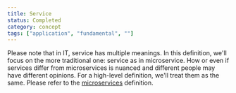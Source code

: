 ```yaml
---
title: Service
status: Completed
category: concept
tags: ["application", "fundamental", ""]
---
```


Please note that in IT, service has multiple meanings. 
In this definition, we'll focus on the more traditional one: service as in microservice. 
How or even if services differ from microservices is nuanced and different people may have different opinions. 
For a high-level definition, we'll treat them as the same. 
Please refer to the [microservices](/microservices/) definition.
